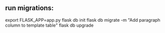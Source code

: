 ## run migrations:

export FLASK_APP=app.py
flask db init
flask db migrate -m "Add paragraph column to template table"
flask db upgrade
